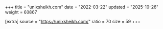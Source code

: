 +++
title = "unixsheikh.com"
date = "2022-03-22"
updated = "2025-10-26"
weight = 60867

[extra]
source = "https://unixsheikh.com/"
ratio = 70
size = 59
+++
